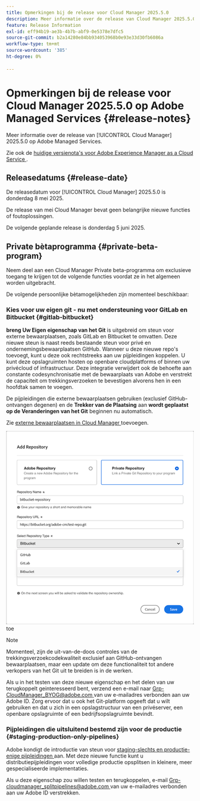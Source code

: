 ```yaml
---
title: Opmerkingen bij de release voor Cloud Manager 2025.5.0
description: Meer informatie over de release van Cloud Manager 2025.5.0 op Adobe Managed Services.
feature: Release Information
exl-id: eff94b19-ae3b-4b7b-abf9-0e5378e7dfc5
source-git-commit: b2a14280e84bb934053968b0e93e33d30fb6086a
workflow-type: tm+mt
source-wordcount: '385'
ht-degree: 0%

---
```


# Opmerkingen bij de release voor Cloud Manager 2025.5.0 op Adobe Managed Services {#release-notes}

<!-- RELEASE WIKI  https://wiki.corp.adobe.com/display/DMSArchitecture/Cloud+Manager+2025.04.0+Release -->

Meer informatie over de release van [!UICONTROL Cloud Manager] 2025.5.0 op Adobe Managed Services.

Zie ook de [ huidige versienota&#39;s voor Adobe Experience Manager as a Cloud Service ](https://experienceleague.adobe.com/nl/docs/experience-manager-cloud-service/content/release-notes/home).

## Releasedatums {#release-date}

De releasedatum voor [!UICONTROL Cloud Manager] 2025.5.0 is donderdag 8 mei 2025.

De release van mei Cloud Manager bevat geen belangrijke nieuwe functies of foutoplossingen.

De volgende geplande release is donderdag 5 juni 2025.

<!-- SAVE FOR FUTURE POSSIBLE USE There are no significant new features or bug fixes in the May Cloud Manager release. -->

<!--
## What's new {#what-is-new}

* 
-->


## Private bètaprogramma {#private-beta-program}

Neem deel aan een Cloud Manager Private beta-programma om exclusieve toegang te krijgen tot de volgende functies voordat ze in het algemeen worden uitgebracht.

De volgende persoonlijke bètamogelijkheden zijn momenteel beschikbaar:

### Kies voor uw eigen git - nu met ondersteuning voor GitLab en Bitbucket {#gitlab-bitbucket}

**breng Uw Eigen eigenschap van het Git** is uitgebreid om steun voor externe bewaarplaatsen, zoals GitLab en Bitbucket te omvatten. Deze nieuwe steun is naast reeds bestaande steun voor privé en ondernemingsbewaarplaatsen GitHub. Wanneer u deze nieuwe repo&#39;s toevoegt, kunt u deze ook rechtstreeks aan uw pijpleidingen koppelen. U kunt deze opslagruimten hosten op openbare cloudplatforms of binnen uw privécloud of infrastructuur. Deze integratie verwijdert ook de behoefte aan constante codesynchronisatie met de bewaarplaats van Adobe en verstrekt de capaciteit om trekkingsverzoeken te bevestigen alvorens hen in een hoofdtak samen te voegen.

De pijpleidingen die externe bewaarplaatsen gebruiken (exclusief GitHub-ontvangen degenen) en de **Trekker van de Plaatsing** aan **wordt geplaatst op de Veranderingen van het Git** beginnen nu automatisch.

Zie [ externe bewaarplaatsen in Cloud Manager ](/help/managing-code/external-repositories.md) toevoegen.

![ voeg de dialoogdoos van de Bewaarplaats ](/help/release-notes/assets/repositories-add-release-notes.png) toe

>[!NOTE]
>
>Momenteel, zijn de uit-van-de-doos controles van de trekkingsverzoekcodekwaliteit exclusief aan GitHub-ontvangen bewaarplaatsen, maar een update om deze functionaliteit tot andere verkopers van het Git uit te breiden is in de werken.

Als u in het testen van deze nieuwe eigenschap en het delen van uw terugkoppelt geinteresseerd bent, verzend een e-mail naar [ Grp-CloudManager_BYOG@adobe.com ](mailto:Grp-CloudManager_BYOG@adobe.com) van uw e-mailadres verbonden aan uw Adobe ID. Zorg ervoor dat u ook het Git-platform opgeeft dat u wilt gebruiken en dat u zich in een opslagstructuur van een privéserver, een openbare opslagruimte of een bedrijfsopslagruimte bevindt.

### Pijpleidingen die uitsluitend bestemd zijn voor de productie {#staging-production-only-pipelines}

Adobe kondigt de introductie van steun voor [ staging-slechts en productie-enige pijpleidingen ](/help/using/stage-prod-only.md) aan. Met deze nieuwe functie kunt u distributiepijpleidingen voor volledige productie opsplitsen in kleinere, meer gespecialiseerde implementaties.

Als u deze eigenschap zou willen testen en terugkoppelen, e-mail [ Grp-cloudmanager_splitpipelines@adobe.com ](mailto:Grp-cloudmanager_splitpipelines@adobe.com) van uw e-mailadres verbonden aan uw Adobe ID verstrekken.


<!--
## Bug fixes {#bug-fixes}

* A

Known Issues {#known-issues}

* A -->

